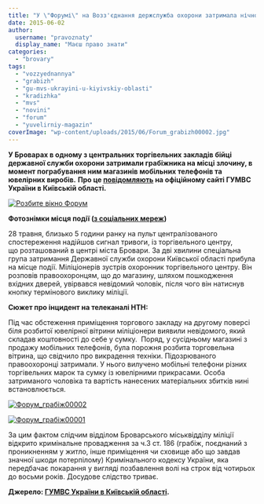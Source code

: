 ```yaml
---
title: "У \"Форумі\" на Возз'єднання держслужба охорони затримала нічного грабіжника"
date: 2015-06-02
author: 
  username: "pravoznaty"
  display_name: "Маєш право знати"
categories: 
  - "brovary"
tags: 
  - "vozzyednannya"
  - "grabizh"
  - "gu-mvs-ukrayini-u-kiyivskiy-oblasti"
  - "kradizhka"
  - "mvs"
  - "novini"
  - "forum"
  - "yuvelirniy-magazin"
coverImage: "wp-content/uploads/2015/06/Forum_grabizh00002.jpg"
---
```


**У Броварах в одному з центральних торгівельних закладів бійці державної служби охорони затримали грабіжника на місці злочину, в момент пограбування ним магазинів мобільних телефонів та ювелірних виробів.** **Про це [повідомляють](http://www.mvs.gov.ua/mvs/control/kyivska/uk/publish/article/161064;jsessionid=332265307AB0B035E4F7F855AF0C8674) на офіційному сайті ГУМВС України в Київській області.**

[![Розбите вікно Форум](https://mpz.brovary.org/wp-content/uploads/2015/06/Rozbite-vikno-Forum.png)](https://mpz.brovary.org/wp-content/uploads/2015/06/Rozbite-vikno-Forum.png)

**Фотознімки місця події ([з соціальних мереж](https://www.facebook.com/pravo.znaty.brovary/posts/803036713137910))**

28 травня, близько 5 години ранку на пульт централізованого спостереження надійшов сигнал тривоги, із торгівельного центру, що розташований в центрі міста Бровари. За дві хвилини спеціальна група затримання Державної служби охорони Київської області прибула на місце події. Міліціонерів зустрів охоронник торгівельного центру. Він розповів правоохоронцям, що до магазину, шляхом пошкодження вхідних дверей, увірвався невідомий чоловік, після чого він натиснув кнопку термінового виклику міліції.

**Сюжет про інцидент на телеканалі НТН:**

Під час обстеження приміщення торгового закладу на другому поверсі біля розбитої ювелірної вітрини міліціонери виявили невідомого, який складав коштовності до себе у сумку.  Поряд, у сусідньому магазині з продажу мобільних телефонів, була порожня розбита торговельна вітрина, що свідчило про викрадення техніки. Підозрюваного правоохоронці затримали. У нього вилучено мобільні телефони різних торгівельних марок та сумку із ювелірними прикрасами. Особа затриманого чоловіка та вартість нанесених матеріальних збитків нині встановлюється.

[![Форум_грабіж00002](https://mpz.brovary.org/wp-content/uploads/2015/06/Forum_grabizh00002.jpg)](https://mpz.brovary.org/wp-content/uploads/2015/06/Forum_grabizh00002.jpg)

[![Форум_грабіж00001](https://mpz.brovary.org/wp-content/uploads/2015/06/Forum_grabizh00001.jpg)](https://mpz.brovary.org/wp-content/uploads/2015/06/Forum_grabizh00001.jpg)

За цим фактом слідчим відділом Броварського міськвідділу міліції відкрито кримінальне провадження за ч.3 ст. 186 (грабіж, поєднаний з проникненням у житло, інше приміщення чи сховище або що завдав значної шкоди потерпілому) Кримінального кодексу України, яка передбачає покарання у вигляді позбавлення волі на строк від чотирьох до восьми років. Досудове слідство триває.

**Джерело: [ГУМВС України в Київській області](http://www.mvs.gov.ua/mvs/control/kyivska/uk/publish/article/161064;jsessionid=332265307AB0B035E4F7F855AF0C8674).**
